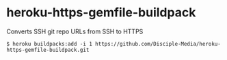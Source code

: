 # heroku-https-gemfile-buildpack
Converts SSH git repo URLs from SSH to HTTPS 

    $ heroku buildpacks:add -i 1 https://github.com/Disciple-Media/heroku-https-gemfile-buildpack.git
